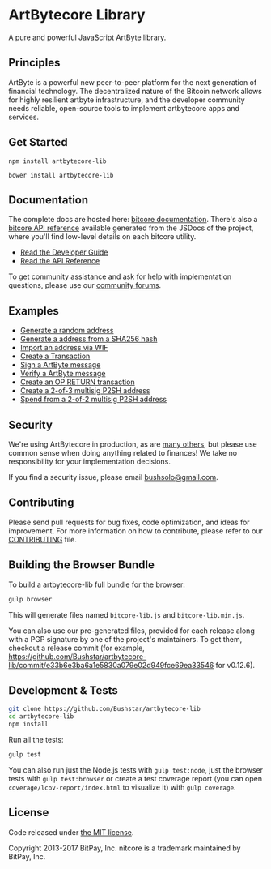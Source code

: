 ArtBytecore Library
=======

A pure and powerful JavaScript ArtByte library.

## Principles

ArtByte is a powerful new peer-to-peer platform for the next generation of financial technology. The decentralized nature of the Bitcoin network allows for highly resilient artbyte infrastructure, and the developer community needs reliable, open-source tools to implement artbytecore apps and services.

## Get Started

```
npm install artbytecore-lib
```

```
bower install artbytecore-lib
```

## Documentation

The complete docs are hosted here: [bitcore documentation](http://bitcore.io/guide/). There's also a [bitcore API reference](http://bitcore.io/api/) available generated from the JSDocs of the project, where you'll find low-level details on each bitcore utility.

- [Read the Developer Guide](http://bitcore.io/guide/)
- [Read the API Reference](http://bitcore.io/api/)

To get community assistance and ask for help with implementation questions, please use our [community forums](https://forum.artbytecore.io/).

## Examples

* [Generate a random address](https://github.com/Bushstar/artbytecore-lib/blob/master/docs/examples.md#generate-a-random-address)
* [Generate a address from a SHA256 hash](https://github.com/Bushstar/artbytecore-lib/blob/master/docs/examples.md#generate-a-address-from-a-sha256-hash)
* [Import an address via WIF](https://github.com/Bushstar/artbytecore-lib/blob/master/docs/examples.md#import-an-address-via-wif)
* [Create a Transaction](https://github.com/Bushstar/artbytecore-lib/blob/master/docs/examples.md#create-a-transaction)
* [Sign a ArtByte message](https://github.com/Bushstar/artbytecore-lib/blob/master/docs/examples.md#sign-a-artbyte-message)
* [Verify a ArtByte message](https://github.com/Bushstar/artbytecore-lib/blob/master/docs/examples.md#verify-a-artbyte-message)
* [Create an OP RETURN transaction](https://github.com/Bushstar/artbytecore-lib/blob/master/docs/examples.md#create-an-op-return-transaction)
* [Create a 2-of-3 multisig P2SH address](https://github.com/Bushstar/artbytecore-lib/blob/master/docs/examples.md#create-a-2-of-3-multisig-p2sh-address)
* [Spend from a 2-of-2 multisig P2SH address](https://github.com/Bushstar/artbytecore-lib/blob/master/docs/examples.md#spend-from-a-2-of-2-multisig-p2sh-address)


## Security

We're using ArtBytecore in production, as are [many others](http://bitcore.io#projects), but please use common sense when doing anything related to finances! We take no responsibility for your implementation decisions.

If you find a security issue, please email bushsolo@gmail.com.

## Contributing

Please send pull requests for bug fixes, code optimization, and ideas for improvement. For more information on how to contribute, please refer to our [CONTRIBUTING](https://github.com/Bushstar/artbytecore-lib/blob/master/CONTRIBUTING.md) file.

## Building the Browser Bundle

To build a artbytecore-lib full bundle for the browser:

```sh
gulp browser
```

This will generate files named `bitcore-lib.js` and `bitcore-lib.min.js`.

You can also use our pre-generated files, provided for each release along with a PGP signature by one of the project's maintainers. To get them, checkout a release commit (for example, https://github.com/Bushstar/artbytecore-lib/commit/e33b6e3ba6a1e5830a079e02d949fce69ea33546 for v0.12.6).

## Development & Tests

```sh
git clone https://github.com/Bushstar/artbytecore-lib
cd artbytecore-lib
npm install
```

Run all the tests:

```sh
gulp test
```

You can also run just the Node.js tests with `gulp test:node`, just the browser tests with `gulp test:browser`
or create a test coverage report (you can open `coverage/lcov-report/index.html` to visualize it) with `gulp coverage`.

## License

Code released under [the MIT license](https://github.com/Bushstar/artbytecore-lib/blob/master/LICENSE).

Copyright 2013-2017 BitPay, Inc. nitcore is a trademark maintained by BitPay, Inc.
